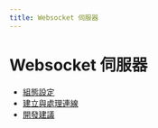 ```yaml
---
title: Websocket 伺服器
---
```


# Websocket 伺服器

* [組態設定](/openswoole/websocket/configuration)
* [建立與處理連線](/openswoole/websocket/tutorial)
* [開發建議](/openswoole/websocket/suggestion)

